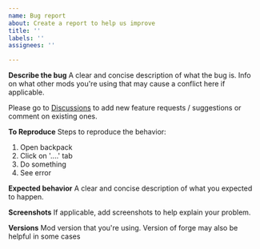 ```yaml
---
name: Bug report
about: Create a report to help us improve
title: ''
labels: ''
assignees: ''

---
```


**Describe the bug**
A clear and concise description of what the bug is.
Info on what other mods you're using that may cause a conflict here if applicable.

Please go to [Discussions](https://github.com/P3pp3rF1y/SophisticatedBackpacks/discussions) to add new feature requests / suggestions or comment on existing ones.

**To Reproduce**
Steps to reproduce the behavior:
1. Open backpack
2. Click on '....' tab
3. Do something
4. See error

**Expected behavior**
A clear and concise description of what you expected to happen.

**Screenshots**
If applicable, add screenshots to help explain your problem.

**Versions**
Mod version that you're using. Version of forge may also be helpful in some cases
